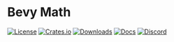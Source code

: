 # Bevy Math

[![License](https://img.shields.io/badge/license-MIT%2FApache-blue.svg)](https://github.com/bevyengine/bevy#license)
[![Crates.io](https://img.shields.io/crates/v/bevy_math.svg)](https://crates.io/crates/bevy_math)
[![Downloads](https://img.shields.io/crates/d/bevy_math.svg)](https://crates.io/crates/bevy_math)
[![Docs](https://docs.rs/bevy_math/badge.svg)](https://docs.rs/bevy_math/latest/bevy_math/)
[![Discord](https://img.shields.io/discord/691052431525675048.svg?label=&logo=discord&logoColor=ffffff&color=7389D8&labelColor=6A7EC2)](https://discord.gg/bevy)
